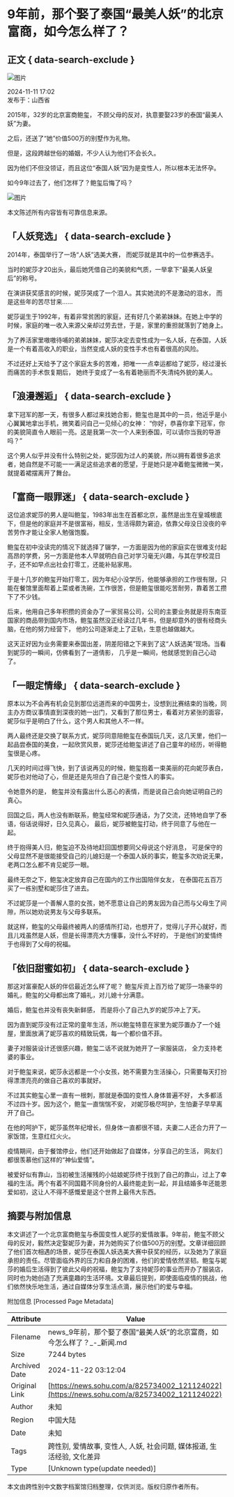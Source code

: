 # 9年前，那个娶了泰国“最美人妖”的北京富商，如今怎么样了？

## 正文 { data-search-exclude }


![图片](https://q6.itc.cn/q_70/images03/20241111/c202614787c94e8ab507dd95a85400a8.jpeg)

2024-11-11 17:02  
发布于：山西省

2015年，32岁的北京富商鲍玺， 不顾父母的反对，执意要娶23岁的泰国“最美人妖”为妻。

之后，还送了“她”价值500万的别墅作为礼物。

但是，这段跨越世俗的婚姻，不少人认为他们不会长久。

因为他们不但没领证，而且这位“泰国人妖”因为是变性人，所以根本无法怀孕。

如今9年过去了，他们怎样了？鲍玺后悔了吗？

![图片](https://q9.itc.cn/q_70/images03/20241111/03d7a5ce92d34d95befaeedca41d899f.gif)

本文陈述所有内容皆有可靠信息来源。

## 「人妖竞选」 { data-search-exclude }

2014年，泰国举行了一场“人妖”选美大赛， 而妮莎就是其中的一位参赛选手。

当时的妮莎才20出头，最后她凭借自己的美貌和气质，一举拿下“最美人妖皇后”的称号。

在演讲获奖感言的时候，妮莎哭成了一个泪人。其实她流的不是激动的泪水， 而是这些年的苦尽甘来......

妮莎诞生于1992年，有着非常贫困的家庭，还有好几个弟弟妹妹。在她上中学的时候，家庭的唯一收入来源父亲却过劳去世，于是，家里的重担就落到了她身上。

为了养活家里嗷嗷待哺的弟弟妹妹，妮莎决定去变性成为一名人妖，在泰国，人妖是一个有着高收入的职业，当然变成人妖的变性手术也有着很高的风险。

不过还好上天给予了这个家庭太多的苦难，把唯一一点幸运都给了妮莎，经过漫长而痛苦的手术恢复期后， 她终于变成了一名有着艳丽而不失清纯外貌的美人。

## 「浪漫邂逅」 { data-search-exclude }

拿下冠军的那一天，有很多人都过来找她合影，鲍玺也是其中的一员，他近乎是小心翼翼地拿出手机，微笑着问自己一见倾心的女神： “你好，恭喜你拿下冠军，你的美貌简直令人眼前一亮。这是我第一次一个人来到泰国，可以请你当我的导游吗？”

这个男人似乎并没有什么特别之处，妮莎因为过人的美貌，所以拥有着很多追求者，她自然是不可能一一满足这些追求者的愿望，于是她只是冲着鲍玺微微一笑，就提着裙摆离开了舞台。

## 「富商一眼罪迷」 { data-search-exclude }

这位追求妮莎的男人是叫鲍玺，1983年出生在首都北京，虽然是出生在皇城根底下，但是他的家庭并不是很富裕，相反，生活得颇为窘迫，依靠父母没日没夜的辛苦劳作才能让全家人勉强饱腹。

鲍玺在初中没读完的情况下就选择了辍学，一方面是因为他的家庭实在很难支付起高昂的学费，另一方面是他本人早就明白自己对学习毫无兴趣，与其在学校混日子，还不如早点出社会打零工，还能补贴家用。

于是十几岁的鲍玺开始打零工，因为年纪小没学历，他能够承担的工作很有限，只能在餐馆里面帮着上菜或者洗碗，工作很苦，但是鲍玺很能吃苦耐劳，靠着苦工攒下了不少钱。

后来，他用自己多年积攒的资金办了一家贸易公司，公司的主要业务就是将东南亚国家的商品带到国内市场，鲍玺虽然没正经读过几年书，但是却意外的很有经商头脑，在他的努力经营下， 他的公司逐渐走上了正轨，生意也越做越大。

这天正好因为业务需要来泰国出差，阴差阳错之下来到了这“人妖选美”现场。当看到妮莎的一瞬间，仿佛看到了一道倩影， 几乎是一瞬间，他就感觉到自己心动了。

## 「一眼定情缘」 { data-search-exclude }

原本以为不会再有机会见到那位远道而来的中国男士，没想到比赛结束的当晚，同主办方商议事情直到深夜的她一出门，又看到了那位男士，看着对方紧张的面容， 妮莎似乎是明白了什么，这个男人和其他人不一样。

两人最终还是交换了联系方式，妮莎同意陪鲍玺在泰国玩几天，这几天里，他们一起品尝泰国的美食，一起欣赏风景，妮莎还给鲍玺讲述了自己童年的经历，听得鲍玺很是心疼。

几天的时间过得飞快，到了该说再见的时候，鲍玺抱着一束美丽的花向妮莎表白， 妮莎也对他动了心，但是还是先坦白了自己是个变性人的事实。

令她意外的是， 鲍玺并没有露出什么恶心的表情，而是说自己会向她证明自己的真心。

回国之后，两人也没有断联系，鲍玺经常和妮莎通话，为了交流，还特地自学了泰语，俗话说得好，日久见真心， 最后，妮莎被鲍玺打动，终于同意了与他在一起。

终于抱得美人归，鲍玺迫不及待地赶回国想要同父母说这个好消息， 可是保守的父母显然不是很能接受自己的儿媳妇是一个泰国人妖的事实，鲍玺多次劝说无果，老两口怎么都不肯见妮莎一眼。

最终无奈之下，鲍玺决定放弃自己在国内的工作出国陪伴女友， 在泰国花五百万买了一栋别墅和妮莎住了进去。

不过妮莎是一个善解人意的女孩，她不愿意让自己的男友因为自己而与父母生了间隙，所以她劝说男友与父母多联系。

就这样，鲍玺的父母最终被两人的感情所打动，也想开了，觉得儿子开心就好，而且儿戏虽然是人妖，但是长得漂亮大方懂事，没什么不好的， 于是他们的爱情终于也得到了父母的祝福。

## 「依旧甜蜜如初」 { data-search-exclude }

那这对富豪配人妖的伴侣最近怎么样了呢？ 鲍玺斥资上百万给了妮莎一场豪华的婚礼，鲍玺的父母都出席了婚礼，对儿媳十分满意。

婚后，鲍玺也并没有丧失新鲜感， 而是将小了自己九岁的妮莎冲上了天。

因为直到妮莎没有过正常的童年生活，所以鲍玺特意在家里为妮莎置办了一个娃屋，里面放满了妮莎喜欢的精致玩偶，每一个都价值不菲。

妻子对服装设计还很感兴趣，鲍玺二话不说就为她开了一家服装店， 全力支持老婆的事业。

对于鲍玺来说，妮莎永远都是一个小女孩，她不需要为生活操心，只需要每天打扮得漂漂亮亮的做自己喜欢的事就好。

不过其实鲍玺心里一直有一根刺，那就是泰国的变性人身体普遍不好， 大多都活不过四十岁。因为这个，鲍玺一直惴惴不安， 对妮莎极尽呵护，生怕妻子早早离开了自己。

在他的呵护下，妮莎虽然年纪增长，但身体一直都很不错，夫妻二人还合力开了一家饭馆，生意红红火火。

疫情期间，由于餐馆停业，他们还开始做起了自媒体，分享自己的生活， 网友们都很羡慕他们这样的“神仙爱情”。

被爱好似有靠山，当初被生活摧残的小姑娘妮莎终于找到了自己的靠山，过上了幸福的生活。两个有着不同国籍不同身份的人最终能走到一起，并且结婚多年还能恩爱如初，这让人不得不感慨爱是这个世界上最伟大东西。

## 摘要与附加信息

<!-- tcd_abstract -->
本文讲述了一个北京富商鲍玺与泰国变性人妮莎的爱情故事。9年前，鲍玺不顾父母的反对，毅然决定娶妮莎为妻，并为她购买了价值500万的别墅。文章详细回顾了他们首次相遇的场景，妮莎在泰国人妖选美大赛中获奖的经历，以及她为了家庭承担的责任。尽管面临外界的压力和自身的困难，他们的爱情依然坚韧。鲍玺与妮莎的婚后生活得到了彼此父母的祝福，鲍玺为了支持妮莎的事业而开办了服装店，同时也为她创造了充满童趣的生活环境。文章最后提到，即使面临疫情的挑战，他们依然快乐地生活，通过自媒体分享生活点滴，展示他们的爱与幸福。
<!-- tcd_abstract_end -->

附加信息 [Processed Page Metadata]

| Attribute       | Value                                  |
|-----------------|----------------------------------------|
| Filename        | news_9年前，那个娶了泰国“最美人妖”的北京富商，如今怎么样了？_-_新闻.md                             |
| Size            | 7244 bytes                           |
| Archived Date   | 2024-11-22 03:12:04                             |
| Original Link   | [https://news.sohu.com/a/825734002_121124022](https://news.sohu.com/a/825734002_121124022)                       |
| Author          | 未知                               |
| Region          | 中国大陆                               |
| Date            | 未知                                 |
| Tags            | 跨性别, 爱情故事, 变性人, 人妖, 社会问题, 媒体报道, 生活经验, 文化差异                                 |
| Type            | [Unknown type(update needed)]                                 |
<!-- tcd_table_end -->

本文由跨性别中文数字档案馆归档整理，仅供浏览。版权归原作者所有。
